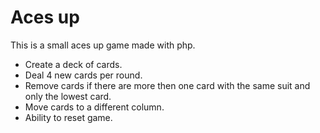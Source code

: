 # Aces up

This is a small aces up game made with php.

- Create a deck of cards.
- Deal 4 new cards per round.
- Remove cards if there are more then one card with the same suit and only the lowest card.
- Move cards to a different column.
- Ability to reset game.
